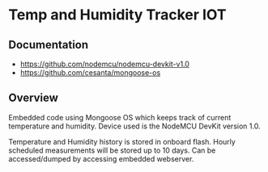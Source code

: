 # Temp and Humidity Tracker IOT
## Documentation
- https://github.com/nodemcu/nodemcu-devkit-v1.0
- https://github.com/cesanta/mongoose-os

## Overview
Embedded code using Mongoose OS which keeps track of current temperature and humidity. Device used is the NodeMCU DevKit version 1.0.

Temperature and Humidity history is stored in onboard flash. Hourly scheduled measurements will be stored up to 10 days. Can be accessed/dumped by accessing embedded webserver.


